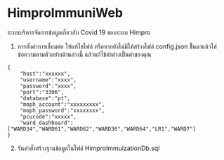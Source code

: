 # HimproImmuniWeb
ระบบบริหารจัดการข้อมูลเกี่ยวกับ Covid 19 ของระบบ Himpro

1. การตั้งค่าการเชื่อมต่อ ให้แก้ไขไฟล์ หรือหากยังไม่มีให้สร้างไฟล์ config.json ขึ้้นมาแล้วใส่ข้อความตามตัวอย่างด้านล่างนี้ แล้วแก้ไข้ค่าต่างเป็นค่าของคุณ
```
{
	"host":"xxxxxx",
	"username":"xxxx",
	"password":"xxxx",
	"port":"3306",
	"database":"pt",
	"moph_account":"xxxxxxxxx",
	"moph_password":"xxxxxxxx",
	"pcucode":"xxxxx",
	"ward_dashboard":["WARD34","WARD61","WARD62","WARD36","WARD64","LR1","WARD7"]
}
```
2. รันคำสั่งสร้างฐานข้อมูลในไฟล์ HimproImmuizationDb.sql
